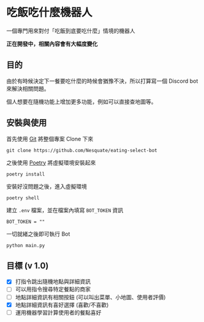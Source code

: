 # 吃飯吃什麼機器人
一個專門用來對付「吃飯到底要吃什麼」情境的機器人

__正在開發中，相關內容會有大幅度變化__

## 目的
由於有時候決定下一餐要吃什麼的時候會猶豫不決，所以打算寫一個 Discord bot 來解決相關問題。

個人想要在隨機功能上增加更多功能，例如可以直接查地圖等。


## 安裝與使用
首先使用 [Git](https://git-scm.com/) 將整個專案 Clone 下來
```shell
git clone https://github.com/Nesquate/eating-select-bot
```

之後使用 [Poetry](https://python-poetry.org/) 將虛擬環境安裝起來
```shell
poetry install
```

安裝好沒問題之後，進入虛擬環境

```shell
poetry shell
```

建立 `.env` 檔案，並在檔案內填寫 `BOT_TOKEN` 資訊
```text
BOT_TOKEN = ""
```

一切就緒之後即可執行 Bot
```shell
python main.py
```


## 目標 (v 1.0)
- [x] 打指令跳出隨機地點與詳細資訊
- [ ] 可以用指令搜尋特定餐點的商家
- [ ] 地點詳細資訊有相關按鈕 (可以叫出菜單、小地圖、使用者評價)
- [x] 地點詳細資訊有喜好選擇 (喜歡/不喜歡)
- [ ] 運用機器學習計算使用者的餐點喜好
